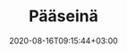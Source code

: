 ---
title: "Pääseinä"
date: 2020-08-16T09:15:44+03:00
slug: ""
description: ""
keywords: []
draft: true
tags: []
math: false
toc: false
topo: "veikkola-trad"
types: ["trad"]
---